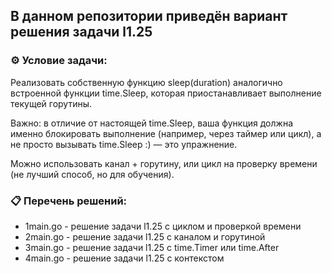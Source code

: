 ## В данном репозитории приведён вариант решения задачи l1.25  

### ⚙️ Условие задачи:  

Реализовать собственную функцию sleep(duration) аналогично встроенной функции time.Sleep, которая приостанавливает выполнение текущей горутины.

Важно: в отличие от настоящей time.Sleep, ваша функция должна именно блокировать выполнение (например, через таймер или цикл), а не просто вызывать time.Sleep :) — это упражнение.

Можно использовать канал + горутину, или цикл на проверку времени (не лучший способ, но для обучения).

### 📋 Перечень решений:

- 1main.go - решение задачи l1.25 с циклом и проверкой времени  
- 2main.go - решение задачи l1.25 с каналом и горутиной  
- 3main.go - решение задачи l1.25 с time.Timer или time.After  
- 4main.go - решение задачи l1.25 с контекстом  
